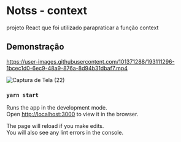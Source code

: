 # Notss - context

projeto React que foi utilizado parapraticar a função context

## Demonstração



https://user-images.githubusercontent.com/101371288/193111296-1bcec1d0-6ec9-48a9-876a-8d94b31dbaf7.mp4

![Captura de Tela (22)](https://user-images.githubusercontent.com/101371288/193111528-ca948466-adb9-4721-ab1b-bfdcdb9e512d.png)

### `yarn start`

Runs the app in the development mode.\
Open [http://localhost:3000](http://localhost:3000) to view it in the browser.

The page will reload if you make edits.\
You will also see any lint errors in the console.

